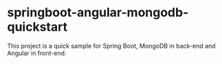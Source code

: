 # springboot-angular-mongodb-quickstart
This project is a quick sample for Spring Boot, MongoDB in back-end and Angular in front-end.
